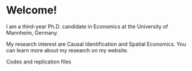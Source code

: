 # Welcome!

I am a third-year Ph.D. candidate in Economics at the University of Mannheim, Germany.

My research interest are Causal Identification and Spatial Economics. You can learn more about my research on my website.

Codes and replication files
